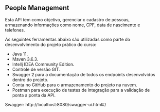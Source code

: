 <h2>People Management</h2>

Esta API tem como objetivo, gerenciar o cadastro de pessoas, armazenando informações como nome, CPF, data de nascimento e telefones.

As seguintes ferramentas abaixo são utilizadas como parte do desenvolvimento do projeto prático do curso:

* Java 11.
* Maven 3.6.3.
* Intellj IDEA Community Edition.
* Controle de versão GIT.
* Swagger 2 para a documentação de todos os endpoints desenvolvidos dentro do projeto.
* Conta no GitHub para o armazenamento do projeto na nuvem.
* Postman para execução de testes de integração para a validação de ponta a ponta da API.

Swagger:
http://localhost:8080/swagger-ui.html#/
